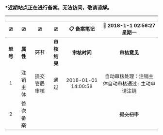 ### \*近期站点正在进行备案，无法访问，敬请谅解。
     
------------

|⎚|⎚|⎚|⎚| 📋 备案笔记 |📅 2018-1-1 02:56:27 星期一|
| :------------: | :------------: | :------------: | :------------: | :------------: | :------------: |
|**单号**|**属性**|**环节**|**审核结果**|**审核时间**|**审核意见**|
| 1 |注销主体|提交管局审核|通过|2018-01-01 14:00:58|自动审核处理：注销主体自动审核通过 : 主动申请注销|
| 2 |~~首次备案~~|   |   |  |~~提交初审~~|
